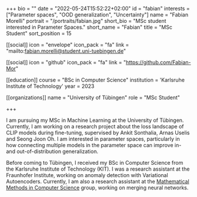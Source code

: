 +++
bio = ""
date = "2022-05-24T15:52:22+02:00"
id = "fabian"
interests = ["Parameter spaces", "OOD generalization", "Uncertainty"]
name = "Fabian Morelli"
portrait = "/portraits/fabian.jpg"
short_bio = "MSc student interested in Parameter Spaces."
short_name = "Fabian"
title = "MSc Student"
sort_position = 15

[[social]]
    icon = "envelope"
    icon_pack = "fa"
    link = "mailto:fabian.morelli@student.uni-tuebingen.de"

[[social]]
    icon = "github"
    icon_pack = "fa"
    link = "https://github.com/Fabian-Mor"

[[education]]
    course = "BSc in Computer Science"
    institution = 'Karlsruhe Institute of Technology'
    year = 2023

[[organizations]]
    name = "University of Tübingen"
    role = "MSc Student"

+++

I am pursuing my MSc in Machine Learning at the University of Tübingen. Currently, I am working on a research project about the loss landscape of CLIP models during fine-tuning, supervised by Ankit Sonthalia, Arnas Uselis and Seong Joon Oh. I am interested in parameter spaces, particularly in how connecting multiple models in the parameter space can improve in- and out-of-distribution generalization.

Before coming to Tübingen, I received my BSc in Computer Science from the Karlsruhe Institute of Technology (KIT). I was a research assistant at the Fraunhofer Institute, working on anomaly detection with Variational Autoencoders. Currently, I am also a research assistant at the [Mathematical Methods in Computer Science](https://www.math.uni-tuebingen.de/en/research-chairs/info-methods/mathematical-methods-in-computer-science?set_language=en) group, working on merging neural networks.
